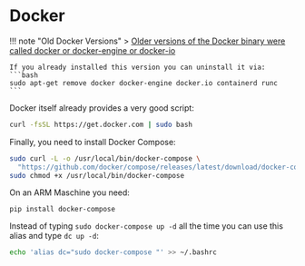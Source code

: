 # Docker

!!! note "Old Docker Versions"
    > [Older versions of the Docker binary were called docker or docker-engine or docker-io](https://stackoverflow.com/a/45023650)

    If you already installed this version you can uninstall it via:
    ```bash
    sudo apt-get remove docker docker-engine docker.io containerd runc
    ```

Docker itself already provides a very good script:

```bash
curl -fsSL https://get.docker.com | sudo bash
```

Finally, you need to install Docker Compose:

```bash
sudo curl -L -o /usr/local/bin/docker-compose \
  "https://github.com/docker/compose/releases/latest/download/docker-compose-$(uname -s)-$(uname -m)"
sudo chmod +x /usr/local/bin/docker-compose
```
On an ARM Maschine you need:
```
pip install docker-compose
```
Instead of typing `sudo docker-compose up -d` all the time you can use this alias and type `dc up -d`:

```bash
echo 'alias dc="sudo docker-compose "' >> ~/.bashrc
```
